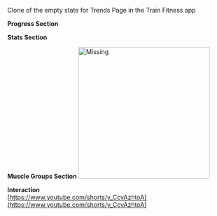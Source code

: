 Clone of the empty state for Trends Page in the Train Fitness app

**Progress Section**

**Stats Section**

**Muscle Groups Section**
<img src="https://repkeeper.s3.us-east-2.amazonaws.com/MuscleGroups.png" alt="Missing" width="300"/>

**Interaction**  
[https://www.youtube.com/shorts/y_CcvAzhtoA](https://www.youtube.com/shorts/y_CcvAzhtoA)
